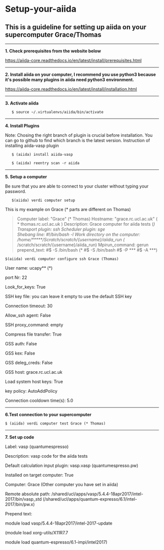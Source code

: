 # Setup-your-aiida

This is a guideline for setting up aiida on your supercomputer Grace/Thomas
-----------

----
**1. Check prerequisites from the website below**

   https://aiida-core.readthedocs.io/en/latest/install/prerequisites.html


----
**2. Install aiida on your computer, I recommend you use python3 because it's possible many plugins in aiida need python3 environment.**
 
   https://aiida-core.readthedocs.io/en/latest/install/installation.html


----
**3. Activate aiida** 
        
       $ source ~/.virtualenvs/aiida/bin/activate


----
**4. Install Plugins**

   Note: Chosing the right branch of plugin is crucial before installation. You can go to github to find which branch is the latest version.
   Instruction of installing aiida-vasp plugin
   
       $ (aiida) install aiida-vasp
   
       $ (aiida) reentry scan -r aiida
   

----
**5. Setup a computer**
   
   Be sure that you are able to connect to your cluster without typing your password.
   
   
       $(aiida) verdi computer setup
   
   
   This is my example on Grace (* parts are different on Thomas)
   
   > Computer label: "Grace" (* Thomas)
   > Hostname: "grace.rc.ucl.ac.uk"  ( * thomas.rc.ucl.ac.uk )
   > Description: Grace computer for aiida tests (*)
   > Transport plugin: ssh
   > Scheduler plugin: sge   
   >Shebang line: #!/bin/bash -l
   > Work directory on the computer: /home/*****/Scratch/scratch/{username}/aiida_run (* /scratch/scratch/{username}/aiida_run)
   > Mpirun_command: gerun
   > prepend_text: 
   > #$ -S /bin/bash 
   > (* #$ -S /bin/bash
   >  #$ -P ***
   >  #$ -A ***)
   
    $(aiida) verdi computer configure ssh Grace (Thomas)
   
   User name: ucapy** (*)
   
   port Nr: 22
   
   Look_for_keys: True
   
   SSH key file: you can leave it empty to use the default SSH key
   
   Connection timeout: 30
   
   Allow_ssh agent: False
   
   SSH proxy_command: empty
   
   Compress file transfer: True
   
   GSS auth: False
    
   GSS kex: False
   
   GSS deleg_creds: False
   
   GSS host: grace.rc.ucl.ac.uk
   
   Load system host keys: True
   
   key policy: AutoAddPolicy
   
   Connection cooldown time(s): 5.0
 

----
**6.Test connection to your supercomputer**
    
    $ (aiida) verdi computer test Grace (* Thomas) 
 

----
**7. Set up code**
     
   Label: vasp  (quantumespresso)
    
   Description: vasp code for the aiida tests
    
   Default calculation input plugin: vasp.vasp (quantumespresso.pw)
    
   Installed on target computer: True
    
   Computer: Grace (Other computer you have set in aiida)
    
   Remote absolute path: /shared/ucl/apps/vasp/5.4.4-18apr2017/intel-2017/bin/vasp_std 
    (/shared/ucl/apps/quantum-expresso/6.1/intel-2017/bin/pw.x)
    
   Prepend text:
    
   module load vasp/5.4.4-18apr2017/intel-2017-update
   
   (module load xorg-utils/X11R7.7
     
   module load quantum-espresso/6.1-impi/intel2017)
   
    
    
    
    
   
   
 
